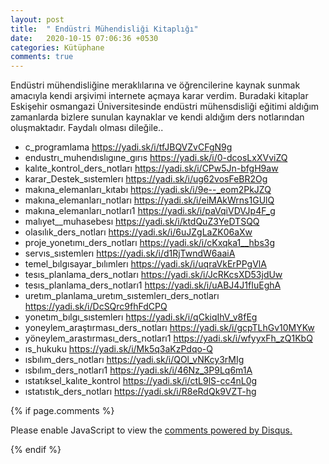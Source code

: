 ```yaml
---
layout: post
title:  " Endüstri Mühendisliği Kitaplığı"
date:   2020-10-15 07:06:36 +0530
categories: Kütüphane
comments: true
---
```

Endüstri mühendisliğine meraklılarına ve öğrencilerine kaynak sunmak amacıyla kendi arşivimi internete açmaya karar verdim. Buradaki kitaplar Eskişehir osmangazi Üniversitesinde endüstri mühensdisliği eğitimi aldığım zamanlarda bizlere sunulan kaynaklar ve kendi aldığım ders notlarından oluşmaktadır. Faydalı olması dileğile..

- c_programlama https://yadi.sk/i/tfJBQVZvCFgN9g
- endustrı_muhendıslıgıne_gırıs https://yadi.sk/i/0-dcosLxXVviZQ
- kalıte_kontrol_ders_notları https://yadi.sk/i/CPw5Jn-bfgH9aw
- karar_Destek_sıstemlerı https://yadi.sk/i/ug62vosFeBR2Og
- makına_elemanları_kıtabı https://yadi.sk/i/9e--_eom2PkJZQ
- makına_elemanları_notları https://yadi.sk/i/eiMAkWrns1GUlQ
- makına_elemanları_notları1 https://yadi.sk/i/paVqiVDVJp4F_g
- malıyet__muhasebesı https://yadi.sk/i/ktdQuZ3YeDTSQQ
- olasılık_ders_notları https://yadi.sk/i/6uJZgLaZK06aXw
- proje_yonetımı_ders_notları https://yadi.sk/i/cKxqka1__hbs3g
- servıs_sıstemlerı  https://yadi.sk/i/d1RjTwndW6aaiA
- temel_bılgısayar_bılımlerı https://yadi.sk/i/uqraVkErPPgVlA
- tesıs_planlama_ders_notları https://yadi.sk/i/JcRKcsXD53jdUw
- tesıs_planlama_ders_notları1 https://yadi.sk/i/uABJ4J1fIuEghA
- uretım_planlama_uretım_sıstemlerı_ders_notları https://yadi.sk/i/DcSQrc9fhFdCPQ
- yonetım_bılgı_sıstemlerı https://yadi.sk/i/qCkiqIhV_v8fEg
- yoneylem_araştırması_ders_notları https://yadi.sk/i/gcpTLhGv10MYKw
- yöneylem_arastırması_ders_notları1 https://yadi.sk/i/wfyyxFh_zQ1KbQ
- ıs_hukuku https://yadi.sk/i/Mk5q3aKzPdqo-Q
- ısbılım_ders_notları https://yadi.sk/i/QOl_vNKcy3rMIg
- ısbılım_ders_notları1 https://yadi.sk/i/46Nz_3P9Lq6m1A
- ıstatıksel_kalıte_kontrol https://yadi.sk/i/ctL9lS-cc4nL0g
- ıstatıstık_ders_notları https://yadi.sk/i/R8eRdQk9VZT-hg




{% if page.comments %}

<div id="disqus_thread"></div>
<script>

/**
*  RECOMMENDED CONFIGURATION VARIABLES: EDIT AND UNCOMMENT THE SECTION BELOW TO INSERT DYNAMIC VALUES FROM YOUR PLATFORM OR CMS.
*  LEARN WHY DEFINING THESE VARIABLES IS IMPORTANT: https://disqus.com/admin/universalcode/#configuration-variables*/
/*
var disqus_config = function () {
this.page.url = PAGE_URL;  // Replace PAGE_URL with your page's canonical URL variable
this.page.identifier = PAGE_IDENTIFIER; // Replace PAGE_IDENTIFIER with your page's unique identifier variable
};
*/
(function() { // DON'T EDIT BELOW THIS LINE
var d = document, s = d.createElement('script');
s.src = 'https://https-iamselcuk-github-io.disqus.com/embed.js';
s.setAttribute('data-timestamp', +new Date());
(d.head || d.body).appendChild(s);
})();
</script>
<noscript>Please enable JavaScript to view the <a href="https://disqus.com/?ref_noscript">comments powered by Disqus.</a></noscript>


{% endif %}
